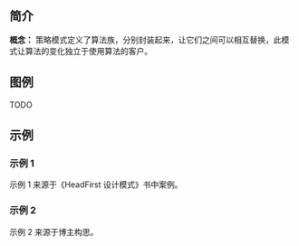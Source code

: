 ## 简介 ##

**概念：**
策略模式定义了算法族，分别封装起来，让它们之间可以相互替换，此模式让算法的变化独立于使用算法的客户。

## 图例 ##

TODO

## 示例 ##

### 示例 1 ###

示例 1 来源于《HeadFirst 设计模式》书中案例。

### 示例 2 ###

示例 2 来源于博主构思。